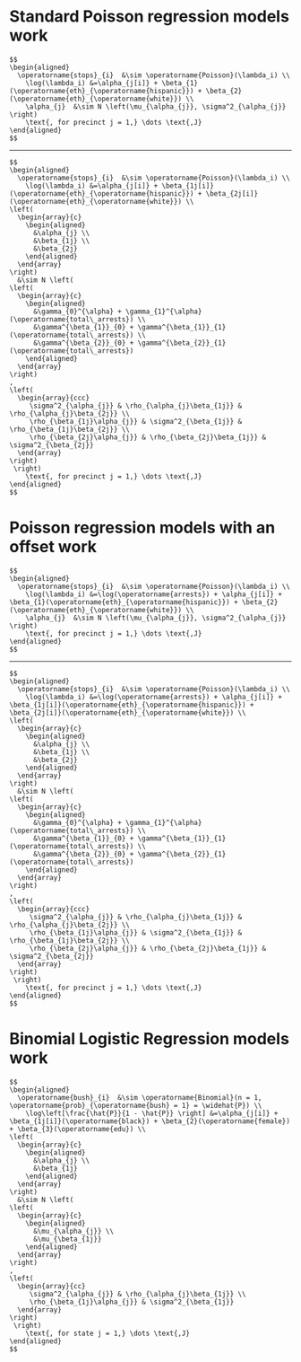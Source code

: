 # Standard Poisson regression models work

    $$
    \begin{aligned}
      \operatorname{stops}_{i}  &\sim \operatorname{Poisson}(\lambda_i) \\
        \log(\lambda_i) &=\alpha_{j[i]} + \beta_{1}(\operatorname{eth}_{\operatorname{hispanic}}) + \beta_{2}(\operatorname{eth}_{\operatorname{white}}) \\
        \alpha_{j}  &\sim N \left(\mu_{\alpha_{j}}, \sigma^2_{\alpha_{j}} \right)
        \text{, for precinct j = 1,} \dots \text{,J}
    \end{aligned}
    $$

---

    $$
    \begin{aligned}
      \operatorname{stops}_{i}  &\sim \operatorname{Poisson}(\lambda_i) \\
        \log(\lambda_i) &=\alpha_{j[i]} + \beta_{1j[i]}(\operatorname{eth}_{\operatorname{hispanic}}) + \beta_{2j[i]}(\operatorname{eth}_{\operatorname{white}}) \\    
    \left(
      \begin{array}{c} 
        \begin{aligned}
          &\alpha_{j} \\
          &\beta_{1j} \\
          &\beta_{2j}
        \end{aligned}
      \end{array}
    \right)
      &\sim N \left(
    \left(
      \begin{array}{c} 
        \begin{aligned}
          &\gamma_{0}^{\alpha} + \gamma_{1}^{\alpha}(\operatorname{total\_arrests}) \\
          &\gamma^{\beta_{1}}_{0} + \gamma^{\beta_{1}}_{1}(\operatorname{total\_arrests}) \\
          &\gamma^{\beta_{2}}_{0} + \gamma^{\beta_{2}}_{1}(\operatorname{total\_arrests})
        \end{aligned}
      \end{array}
    \right)
    , 
    \left(
      \begin{array}{ccc}
         \sigma^2_{\alpha_{j}} & \rho_{\alpha_{j}\beta_{1j}} & \rho_{\alpha_{j}\beta_{2j}} \\ 
         \rho_{\beta_{1j}\alpha_{j}} & \sigma^2_{\beta_{1j}} & \rho_{\beta_{1j}\beta_{2j}} \\ 
         \rho_{\beta_{2j}\alpha_{j}} & \rho_{\beta_{2j}\beta_{1j}} & \sigma^2_{\beta_{2j}}
      \end{array}
    \right)
     \right)
        \text{, for precinct j = 1,} \dots \text{,J}
    \end{aligned}
    $$

# Poisson regression models with an offset work

    $$
    \begin{aligned}
      \operatorname{stops}_{i}  &\sim \operatorname{Poisson}(\lambda_i) \\
        \log(\lambda_i) &=\log(\operatorname{arrests}) + \alpha_{j[i]} + \beta_{1}(\operatorname{eth}_{\operatorname{hispanic}}) + \beta_{2}(\operatorname{eth}_{\operatorname{white}}) \\
        \alpha_{j}  &\sim N \left(\mu_{\alpha_{j}}, \sigma^2_{\alpha_{j}} \right)
        \text{, for precinct j = 1,} \dots \text{,J}
    \end{aligned}
    $$

---

    $$
    \begin{aligned}
      \operatorname{stops}_{i}  &\sim \operatorname{Poisson}(\lambda_i) \\
        \log(\lambda_i) &=\log(\operatorname{arrests}) + \alpha_{j[i]} + \beta_{1j[i]}(\operatorname{eth}_{\operatorname{hispanic}}) + \beta_{2j[i]}(\operatorname{eth}_{\operatorname{white}}) \\    
    \left(
      \begin{array}{c} 
        \begin{aligned}
          &\alpha_{j} \\
          &\beta_{1j} \\
          &\beta_{2j}
        \end{aligned}
      \end{array}
    \right)
      &\sim N \left(
    \left(
      \begin{array}{c} 
        \begin{aligned}
          &\gamma_{0}^{\alpha} + \gamma_{1}^{\alpha}(\operatorname{total\_arrests}) \\
          &\gamma^{\beta_{1}}_{0} + \gamma^{\beta_{1}}_{1}(\operatorname{total\_arrests}) \\
          &\gamma^{\beta_{2}}_{0} + \gamma^{\beta_{2}}_{1}(\operatorname{total\_arrests})
        \end{aligned}
      \end{array}
    \right)
    , 
    \left(
      \begin{array}{ccc}
         \sigma^2_{\alpha_{j}} & \rho_{\alpha_{j}\beta_{1j}} & \rho_{\alpha_{j}\beta_{2j}} \\ 
         \rho_{\beta_{1j}\alpha_{j}} & \sigma^2_{\beta_{1j}} & \rho_{\beta_{1j}\beta_{2j}} \\ 
         \rho_{\beta_{2j}\alpha_{j}} & \rho_{\beta_{2j}\beta_{1j}} & \sigma^2_{\beta_{2j}}
      \end{array}
    \right)
     \right)
        \text{, for precinct j = 1,} \dots \text{,J}
    \end{aligned}
    $$

# Binomial Logistic Regression models work

    $$
    \begin{aligned}
      \operatorname{bush}_{i}  &\sim \operatorname{Binomial}(n = 1, \operatorname{prob}_{\operatorname{bush} = 1} = \widehat{P}) \\
        \log\left[\frac{\hat{P}}{1 - \hat{P}} \right] &=\alpha_{j[i]} + \beta_{1j[i]}(\operatorname{black}) + \beta_{2}(\operatorname{female}) + \beta_{3}(\operatorname{edu}) \\    
    \left(
      \begin{array}{c} 
        \begin{aligned}
          &\alpha_{j} \\
          &\beta_{1j}
        \end{aligned}
      \end{array}
    \right)
      &\sim N \left(
    \left(
      \begin{array}{c} 
        \begin{aligned}
          &\mu_{\alpha_{j}} \\
          &\mu_{\beta_{1j}}
        \end{aligned}
      \end{array}
    \right)
    , 
    \left(
      \begin{array}{cc}
         \sigma^2_{\alpha_{j}} & \rho_{\alpha_{j}\beta_{1j}} \\ 
         \rho_{\beta_{1j}\alpha_{j}} & \sigma^2_{\beta_{1j}}
      \end{array}
    \right)
     \right)
        \text{, for state j = 1,} \dots \text{,J}
    \end{aligned}
    $$

